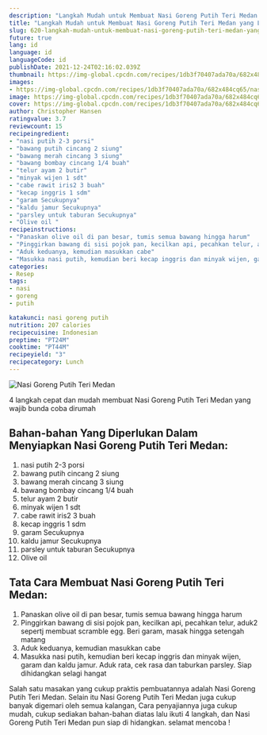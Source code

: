 ```yaml
---
description: "Langkah Mudah untuk Membuat Nasi Goreng Putih Teri Medan yang Lezat"
title: "Langkah Mudah untuk Membuat Nasi Goreng Putih Teri Medan yang Lezat"
slug: 620-langkah-mudah-untuk-membuat-nasi-goreng-putih-teri-medan-yang-lezat
future: true
lang: id
language: id
languageCode: id
publishDate: 2021-12-24T02:16:02.039Z 
thumbnail: https://img-global.cpcdn.com/recipes/1db3f70407ada70a/682x484cq65/nasi-goreng-putih-teri-medan-foto-resep-utama.png
images:
- https://img-global.cpcdn.com/recipes/1db3f70407ada70a/682x484cq65/nasi-goreng-putih-teri-medan-foto-resep-utama.png
image: https://img-global.cpcdn.com/recipes/1db3f70407ada70a/682x484cq65/nasi-goreng-putih-teri-medan-foto-resep-utama.png
cover: https://img-global.cpcdn.com/recipes/1db3f70407ada70a/682x484cq65/nasi-goreng-putih-teri-medan-foto-resep-utama.png
author: Christopher Hansen
ratingvalue: 3.7
reviewcount: 15
recipeingredient:
- "nasi putih 2-3 porsi"
- "bawang putih cincang 2 siung"
- "bawang merah cincang 3 siung"
- "bawang bombay cincang 1/4 buah"
- "telur ayam 2 butir"
- "minyak wijen 1 sdt"
- "cabe rawit iris2 3 buah"
- "kecap inggris 1 sdm"
- "garam Secukupnya"
- "kaldu jamur Secukupnya"
- "parsley untuk taburan Secukupnya"
- "Olive oil "
recipeinstructions:
- "Panaskan olive oil di pan besar, tumis semua bawang hingga harum"
- "Pinggirkan bawang di sisi pojok pan, kecilkan api, pecahkan telur, aduk2 sepertj membuat scramble egg. Beri garam, masak hingga setengah matang"
- "Aduk keduanya, kemudian masukkan cabe"
- "Masukka nasi putih, kemudian beri kecap inggris dan minyak wijen, garam dan kaldu jamur. Aduk rata, cek rasa dan taburkan parsley. Siap dihidangkan selagi hangat"
categories:
- Resep
tags:
- nasi
- goreng
- putih

katakunci: nasi goreng putih 
nutrition: 207 calories
recipecuisine: Indonesian
preptime: "PT24M"
cooktime: "PT44M"
recipeyield: "3"
recipecategory: Lunch
---
```



![Nasi Goreng Putih Teri Medan](https://img-global.cpcdn.com/recipes/1db3f70407ada70a/682x484cq65/nasi-goreng-putih-teri-medan-foto-resep-utama.png)

4 langkah cepat dan mudah membuat  Nasi Goreng Putih Teri Medan yang wajib bunda coba dirumah

<!--inarticleads1-->

## Bahan-bahan Yang Diperlukan Dalam Menyiapkan Nasi Goreng Putih Teri Medan:

1. nasi putih 2-3 porsi
1. bawang putih cincang 2 siung
1. bawang merah cincang 3 siung
1. bawang bombay cincang 1/4 buah
1. telur ayam 2 butir
1. minyak wijen 1 sdt
1. cabe rawit iris2 3 buah
1. kecap inggris 1 sdm
1. garam Secukupnya
1. kaldu jamur Secukupnya
1. parsley untuk taburan Secukupnya
1. Olive oil 



<!--inarticleads2-->

## Tata Cara Membuat Nasi Goreng Putih Teri Medan:

1. Panaskan olive oil di pan besar, tumis semua bawang hingga harum
1. Pinggirkan bawang di sisi pojok pan, kecilkan api, pecahkan telur, aduk2 sepertj membuat scramble egg. Beri garam, masak hingga setengah matang
1. Aduk keduanya, kemudian masukkan cabe
1. Masukka nasi putih, kemudian beri kecap inggris dan minyak wijen, garam dan kaldu jamur. Aduk rata, cek rasa dan taburkan parsley. Siap dihidangkan selagi hangat




Salah satu masakan yang cukup praktis pembuatannya adalah  Nasi Goreng Putih Teri Medan. Selain itu  Nasi Goreng Putih Teri Medan  juga cukup banyak digemari oleh semua kalangan, Cara penyajiannya juga cukup mudah, cukup sediakan bahan-bahan diatas lalu ikuti 4 langkah, dan  Nasi Goreng Putih Teri Medan  pun siap di hidangkan. selamat mencoba !
